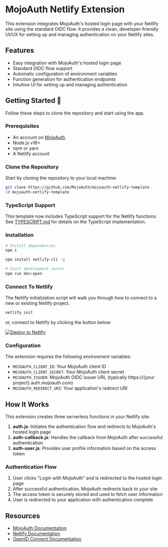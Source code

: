 # MojoAuth Netlify Extension

This extension integrates MojoAuth's hosted login page with your Netlify site using the standard OIDC flow. It provides a clean, developer-friendly UI/UX for setting up and managing authentication on your Netlify sites.

## Features

- Easy integration with MojoAuth's hosted login page
- Standard OIDC flow support
- Automatic configuration of environment variables
- Function generation for authentication endpoints
- Intuitive UI for setting up and managing authentication

## Getting Started 🚀

Follow these steps to clone the repository and start using the app.

### Prerequisites

- An account on [MojoAuth](https://mojoauth.com/).
- Node.js v16+
- npm or yarn
- A Netlify account

### Clone the Repository

Start by cloning the repository to your local machine:

```bash
git clone https://github.com/MojoAuth/mojoauth-netlify-template
cd mojoauth-netlify-template
```

### TypeScript Support

This template now includes TypeScript support for the Netlify functions. See [TYPESCRIPT.md](TYPESCRIPT.md) for details on the TypeScript implementation.

### Installation

```bash
# Install dependencies
npm i

npm install netlify-cli -g

# Start development server
npm run dev:open
```

### Connect To Netlify

The Netlify initialization script will walk you through how to connect to a new or existing Netlify project.

```bash
netlify init
```
or, connect to Netlify by clicking the button below:

[![Deploy to Netlify](https://www.netlify.com/img/deploy/button.svg)](https://app.netlify.com/start/deploy?repository=https://github.com/MojoAuth/mojoauth-netlify-template)


### Configuration

The extension requires the following environment variables:

- `MOJOAUTH_CLIENT_ID`: Your MojoAuth client ID
- `MOJOAUTH_CLIENT_SECRET`: Your MojoAuth client secret
- `MOJOAUTH_ISSUER`: MojoAuth OIDC issuer URL (typically https://{your project}.auth.mojoauth.com)
- `MOJOAUTH_REDIRECT_URI`: Your application's redirect URI


## How It Works

This extension creates three serverless functions in your Netlify site:

1. **auth.js**: Initiates the authentication flow and redirects to MojoAuth's hosted login page
2. **auth-callback.js**: Handles the callback from MojoAuth after successful authentication
3. **auth-user.js**: Provides user profile information based on the access token

### Authentication Flow

1. User clicks "Login with MojoAuth" and is redirected to the hosted login page
2. After successful authentication, MojoAuth redirects back to your site
3. The access token is securely stored and used to fetch user information
4. User is redirected to your application with authentication complete

## Resources

- [MojoAuth Documentation](https://docs.mojoauth.com/)
- [Netlify Documentation](https://docs.netlify.com/)
- [OpenID Connect Documentation](https://openid.net/connect/)
